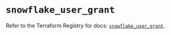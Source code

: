 # `snowflake_user_grant`

Refer to the Terraform Registry for docs: [`snowflake_user_grant`](https://registry.terraform.io/providers/snowflake-labs/snowflake/0.85.0/docs/resources/user_grant).
